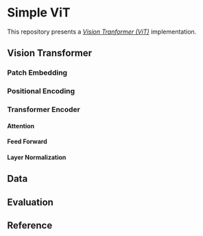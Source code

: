 # Simple ViT
This repository presents a [*Vision Tranformer (ViT)*](https://en.wikipedia.org/wiki/Vision_transformer) implementation.

## Vision Transformer

### Patch Embedding

### Positional Encoding

### Transformer Encoder

#### Attention

#### Feed Forward

#### Layer Normalization

## Data

## Evaluation

## Reference
